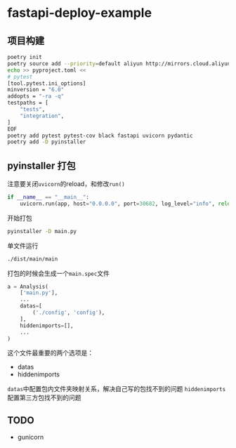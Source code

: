 # fastapi-deploy-example

## 项目构建
```bash
poetry init
poetry source add --priority=default aliyun http://mirrors.cloud.aliyuncs.com/pypi/simple/
echo >> pyproject.toml <<
# pytest
[tool.pytest.ini_options]
minversion = "6.0"
addopts = "-ra -q"
testpaths = [
    "tests",
    "integration",
]
EOF
poetry add pytest pytest-cov black fastapi uvicorn pydantic
poetry add -D pyinstaller
```

## pyinstaller 打包
注意要关闭`uvicorn`的reload，和修改`run()`
```py
if __name__ == "__main__":
    uvicorn.run(app, host="0.0.0.0", port=30682, log_level="info", reload=False)
```
开始打包
```bash
pyinstaller -D main.py
```
单文件运行
```bash
./dist/main/main
```
打包的时候会生成一个`main.spec`文件
```py
a = Analysis(
    ['main.py'],
    ...
    datas=[
        ('./config', 'config'),
    ],
    hiddenimports=[],
    ...
)
```
这个文件最重要的两个选项是：

* datas
* hiddenimports

`datas`中配置包内文件夹映射关系，解决自己写的包找不到的问题
`hiddenimports`配置第三方包找不到的问题


## TODO
* gunicorn